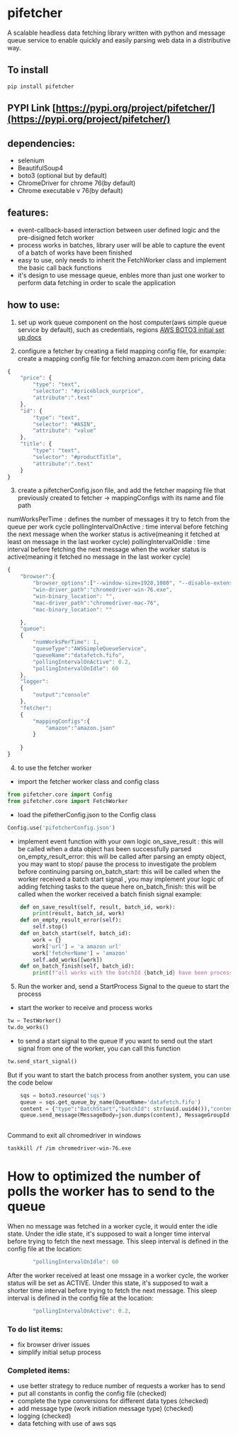 # pifetcher
A scalable headless data fetching library written with python and message queue service to enable quickly and easily parsing web data in a distributive way.

## To install
```
pip install pifetcher
```

## PYPI Link  [https://pypi.org/project/pifetcher/](https://pypi.org/project/pifetcher/)

## dependencies:
- selenium
- BeautifulSoup4
- boto3 (optional but by default)
- ChromeDriver for chrome 76(by default)
- Chrome executable v 76(by default)

## features:

- event-callback-based interaction between user defined logic and the pre-disigned fetch worker
- process works in batches, library user will be able to capture the event of a batch of works have been finished
- easy to use, only needs to inherit the FetchWorker class and implement the basic call back functions
- it's design to use message queue, enbles more than just one worker to perform data fetching in order to scale the application 

## how to use:

1. set up work queue component on the host computer(aws simple queue service by default), such as credentials, regions
[AWS BOTO3 initial set up docs](https://boto3.amazonaws.com/v1/documentation/api/latest/guide/quickstart.html)

2. configure a fetcher by creating a field mapping config file, for example:
create a mapping config file for fetching amazon.com item pricing data

```javascript
{
    "price": {
        "type": "text",
        "selector": "#priceblock_ourprice",
        "attribute":".text"
    },
    "id": {
        "type": "text",
        "selector": "#ASIN",
        "attribute": "value"
    },
    "title": {
        "type": "text",
        "selector": "#productTitle",
        "attribute":".text"
    }
}
```
3. create a pifetcherConfig.json file, and add the fetcher mapping file that previously created to fetcher -> mappingConfigs with its name and file path 

numWorksPerTime : defines the number of messages it try to fetch from the queue per work cycle
pollingIntervalOnActive : time interval before fetching the next message when the worker status is active(meaning it fetched at least on message in the last worker cycle)
pollingIntervalOnIdle : time interval before fetching the next message when the worker status is active(meaning it fetched no message in the last worker cycle)

```javascript
{
    "browser":{
        "browser_options":["--window-size=1920,1080", "--disable-extensions", "--proxy-server='direct://'", "--proxy-bypass-list=*", "--start-maximized","--ignore-certificate-errors", "--headless"],
        "win-driver_path":"chromedriver-win-76.exe",
        "win-binary_location": "",
        "mac-driver_path":"chromedriver-mac-76",
        "mac-binary_location": ""

    },
    "queue":
    {
        "numWorksPerTime": 1,
        "queueType":"AWSSimpleQueueService",
        "queueName":"datafetch.fifo",
        "pollingIntervalOnActive": 0.2,
        "pollingIntervalOnIdle": 60
    },
    "logger":
    {
        "output":"console"
    },
    "fetcher":
    {
        "mappingConfigs":{
            "amazon":"amazon.json"
        }
        
    }
}
```
4.  to use the fetcher worker
- import the fetcher worker class and config class 
```python
from pifetcher.core import Config
from pifetcher.core import FetchWorker
```
- load the pifetherConfig.json to the Config class
```python
Config.use('pifetcherConfig.json')
```

- implement event function with your own logic
on_save_result : this will be called when a data object has been successfully parsed
on_empty_result_error: this will be called after parsing an empty object, you may want to stop/ pause the process to investigate the problem before continuing parsing
on_batch_start: this will be called when the worker received a batch start signal , you may implement your logic of adding fetching tasks to the queue here
on_batch_finish: this will be called when the worker received a batch finish signal
example:
```python
    def on_save_result(self, result, batch_id, work):
        print(result, batch_id, work)
    def on_empty_result_error(self):
        self.stop()
    def on_batch_start(self, batch_id):
        work = {}
        work['url'] = 'a amazon url'
        work['fetcherName'] = 'amazon'
        self.add_works([work])
    def on_batch_finish(self, batch_id):
        print(f"all works with the batchId {batch_id} have been processed")
```
5. Run the worker and, send a StartProcess Signal to the queue to start the process

- start the worker to receive and process works

```python
tw = TestWorker()
tw.do_works()
```

- to send a start signal to the queue
If you want to send out the start signal from one of the worker, you can call this function
```python
tw.send_start_signal()
```

But if you want to start the batch process from another system, you can use the code below
```python
    sqs = boto3.resource('sqs')
    queue = sqs.get_queue_by_name(QueueName='datafetch.fifo')
    content = {"type":"BatchStart","batchId": str(uuid.uuid4()),"content":{}}
    queue.send_message(MessageBody=json.dumps(content), MessageGroupId = "FetchWork", MessageDeduplicationId = str(time.time()).replace(".",""))
    
``` 

Command to exit all chromedriver in windows
```
taskkill /f /im chromedriver-win-76.exe
```

# How to optimized the number of polls the worker has to send to the queue

When no message was fetched in a worker cycle, it would enter the idle state. Under the idle state, it's supposed to wait a longer time interval before trying to fetch the next message. This sleep interval is defined in the config file at the location:
```javascript
        "pollingIntervalOnIdle": 60
```

After the worker received at least one mssage in a worker cycle, the worker status will be set as ACTIVE. Under this state, it's supposed to wait a shorter time interval before trying to fetch the next message. This sleep interval is defined in the config file at the location:
```javascript
        "pollingIntervalOnActive": 0.2,
```


### To do list items:
- fix browser driver issues
- simplify initial setup process

### Completed items:
- use better strategy to reduce number of requests a worker has to send
- put all constants in config the config file (checked)
- complete the type conversions for different data types (checked)
- add message type (work initiation message type) (checked)
- logging (checked)
- data fetching with use of aws sqs